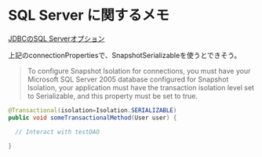 # SQL Server に関するメモ

[JDBCのSQL Serverオプション](http://docs.oracle.com/cd/E13157_01/wlevs/docs30/jdbc_drivers/mssqlserver.html)

上記のconnectionPropertiesで、SnapshotSerializableを使うとできそう。

> To configure Snapshot Isolation for connections, 
> you must have your Microsoft SQL Server 2005 database configured for Snapshot Isolation,
> your application must have the transaction isolation level set to Serializable,
> and this property must be set to true.

```java
@Transactional(isolation=Isolation.SERIALIZABLE)
public void someTransactionalMethod(User user) {

  // Interact with testDAO

}
```
